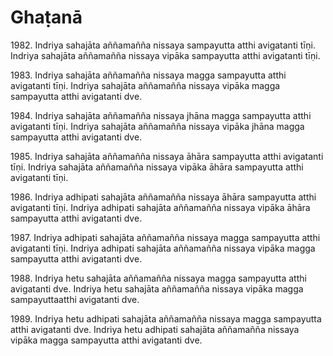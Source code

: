 

# Ghaṭanā







1982\. Indriya sahajāta aññamañña nissaya sampayutta atthi avigatanti tīṇi. Indriya sahajāta aññamañña nissaya vipāka sampayutta atthi avigatanti tīṇi.

1983\. Indriya sahajāta aññamañña nissaya magga sampayutta atthi avigatanti tīṇi. Indriya sahajāta aññamañña nissaya vipāka magga sampayutta atthi avigatanti dve.

1984\. Indriya sahajāta aññamañña nissaya jhāna magga sampayutta atthi avigatanti tīṇi. Indriya sahajāta aññamañña nissaya vipāka jhāna magga sampayutta atthi avigatanti dve.

1985\. Indriya sahajāta aññamañña nissaya āhāra sampayutta atthi avigatanti tīṇi. Indriya sahajāta aññamañña nissaya vipāka āhāra sampayutta atthi avigatanti tīṇi.

1986\. Indriya adhipati sahajāta aññamañña nissaya āhāra sampayutta atthi avigatanti tīṇi. Indriya adhipati sahajāta aññamañña nissaya vipāka āhāra sampayutta atthi avigatanti dve.

1987\. Indriya adhipati sahajāta aññamañña nissaya magga sampayutta atthi avigatanti tīṇi. Indriya adhipati sahajāta aññamañña nissaya vipāka magga sampayutta atthi avigatanti dve.

1988\. Indriya hetu sahajāta aññamañña nissaya magga sampayutta atthi avigatanti dve. Indriya hetu sahajāta aññamañña nissaya vipāka magga sampayuttaatthi avigatanti dve.

1989\. Indriya hetu adhipati sahajāta aññamañña nissaya magga sampayutta atthi avigatanti dve. Indriya hetu adhipati sahajāta aññamañña nissaya vipāka magga sampayutta atthi avigatanti dve.



